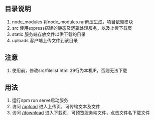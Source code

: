 <!--
 * @Author: your name
 * @Date: 2021-12-29 15:14:41
 * @LastEditTime: 2022-03-14 14:28:25
 * @LastEditors: Please set LastEditors
 * @Description: In User Settings Edit
 * @FilePath: \file\README.md
-->
## 目录说明
1. node_modules 将node_modules.rar解压生成，项目依赖模块
2. src 使用express搭建的静态及逻辑处理服务，以及上传下载页
3. static 服务端存放文件以供下载的目录
4. uploads 客户端上传文件到该目录

## 注意
1. 使用前，修改src/filelist.html 39行为本机IP，否则无法下载

## 用法
1. 运行npm run serve启动服务
2. 访问 [/upload](http://192.168.52.151:7770/upload) 进入上传页，可传输文本及文件
3. 访问 [/download](http://ip:port/download) 进入下载页，可预览服务端文件，点击文件名下载文件 

